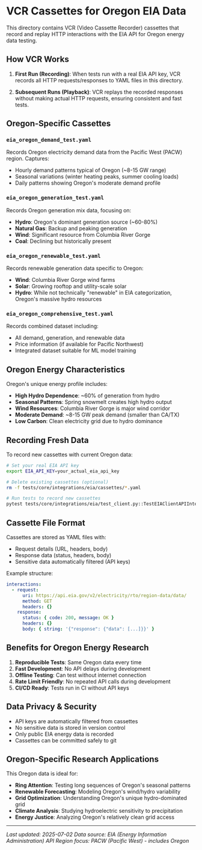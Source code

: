 # VCR Cassettes for Oregon EIA Data

This directory contains VCR (Video Cassette Recorder) cassettes that record and replay HTTP interactions with the EIA API for Oregon energy data testing.

## How VCR Works

1. **First Run (Recording)**: When tests run with a real EIA API key, VCR records all HTTP requests/responses to YAML files in this directory.

2. **Subsequent Runs (Playback)**: VCR replays the recorded responses without making actual HTTP requests, ensuring consistent and fast tests.

## Oregon-Specific Cassettes

### `eia_oregon_demand_test.yaml`

Records Oregon electricity demand data from the Pacific West (PACW) region. Captures:

- Hourly demand patterns typical of Oregon (~8-15 GW range)
- Seasonal variations (winter heating peaks, summer cooling loads)
- Daily patterns showing Oregon's moderate demand profile

### `eia_oregon_generation_test.yaml`

Records Oregon generation mix data, focusing on:

- **Hydro**: Oregon's dominant generation source (~60-80%)
- **Natural Gas**: Backup and peaking generation
- **Wind**: Significant resource from Columbia River Gorge
- **Coal**: Declining but historically present

### `eia_oregon_renewable_test.yaml`

Records renewable generation data specific to Oregon:

- **Wind**: Columbia River Gorge wind farms
- **Solar**: Growing rooftop and utility-scale solar
- **Hydro**: While not technically "renewable" in EIA categorization, Oregon's massive hydro resources

### `eia_oregon_comprehensive_test.yaml`

Records combined dataset including:

- All demand, generation, and renewable data
- Price information (if available for Pacific Northwest)
- Integrated dataset suitable for ML model training

## Oregon Energy Characteristics

Oregon's unique energy profile includes:

- **High Hydro Dependence**: ~60% of generation from hydro
- **Seasonal Patterns**: Spring snowmelt creates high hydro output
- **Wind Resources**: Columbia River Gorge is major wind corridor
- **Moderate Demand**: ~8-15 GW peak demand (smaller than CA/TX)
- **Low Carbon**: Clean electricity grid due to hydro dominance

## Recording Fresh Data

To record new cassettes with current Oregon data:

```bash
# Set your real EIA API key
export EIA_API_KEY=your_actual_eia_api_key

# Delete existing cassettes (optional)
rm -f tests/core/integrations/eia/cassettes/*.yaml

# Run tests to record new cassettes
pytest tests/core/integrations/eia/test_client.py::TestEIAClientAPIIntegration -v
```

## Cassette File Format

Cassettes are stored as YAML files with:

- Request details (URL, headers, body)
- Response data (status, headers, body)
- Sensitive data automatically filtered (API keys)

Example structure:

```yaml
interactions:
  - request:
      uri: https://api.eia.gov/v2/electricity/rto/region-data/data/
      method: GET
      headers: {}
    response:
      status: { code: 200, message: OK }
      headers: {}
      body: { string: '{"response": {"data": [...]}}' }
```

## Benefits for Oregon Energy Research

1. **Reproducible Tests**: Same Oregon data every time
2. **Fast Development**: No API delays during development
3. **Offline Testing**: Can test without internet connection
4. **Rate Limit Friendly**: No repeated API calls during development
5. **CI/CD Ready**: Tests run in CI without API keys

## Data Privacy & Security

- API keys are automatically filtered from cassettes
- No sensitive data is stored in version control
- Only public EIA energy data is recorded
- Cassettes can be committed safely to git

## Oregon-Specific Research Applications

This Oregon data is ideal for:

- **Ring Attention**: Testing long sequences of Oregon's seasonal patterns
- **Renewable Forecasting**: Modeling Oregon's wind/hydro variability
- **Grid Optimization**: Understanding Oregon's unique hydro-dominated grid
- **Climate Analysis**: Studying hydroelectric sensitivity to precipitation
- **Energy Justice**: Analyzing Oregon's relatively clean grid access

---

_Last updated: 2025-07-02_
_Data source: EIA (Energy Information Administration) API_
_Region focus: PACW (Pacific West) - includes Oregon_
